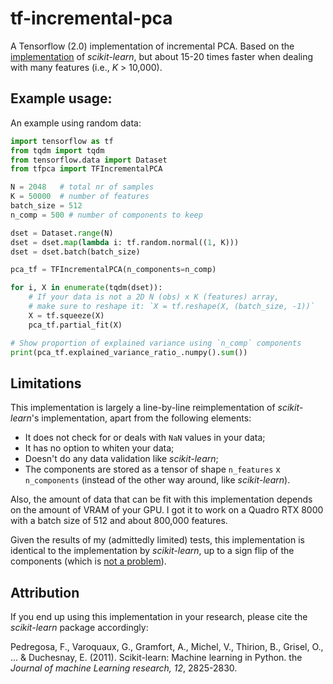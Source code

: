 # tf-incremental-pca
A Tensorflow (2.0) implementation of incremental PCA. Based on the [implementation](https://scikit-learn.org/stable/modules/generated/sklearn.decomposition.IncrementalPCA.html) of *scikit-learn*, but about 15-20 times faster when dealing with many features (i.e., *K* > 10,000). 

## Example usage:
An example using random data:

```python
import tensorflow as tf
from tqdm import tqdm
from tensorflow.data import Dataset
from tfpca import TFIncrementalPCA

N = 2048   # total nr of samples
K = 50000  # number of features
batch_size = 512
n_comp = 500 # number of components to keep

dset = Dataset.range(N)
dset = dset.map(lambda i: tf.random.normal((1, K)))
dset = dset.batch(batch_size)

pca_tf = TFIncrementalPCA(n_components=n_comp)

for i, X in enumerate(tqdm(dset)):
    # If your data is not a 2D N (obs) x K (features) array,
    # make sure to reshape it: `X = tf.reshape(X, (batch_size, -1))`
    X = tf.squeeze(X)
    pca_tf.partial_fit(X)    

# Show proportion of explained variance using `n_comp` components 
print(pca_tf.explained_variance_ratio_.numpy().sum())
```

## Limitations
This implementation is largely a line-by-line reimplementation of *scikit-learn*'s implementation, apart from the following elements:

* It does not check for or deals with `NaN` values in your data;
* It has no option to whiten your data;
* Doesn't do any data validation like *scikit-learn*;
* The components are stored as a tensor of shape `n_features` x `n_components` (instead of the other way around, like *scikit-learn*).

Also, the amount of data that can be fit with this implementation depends on the amount of VRAM of your GPU. I got it to work on a Quadro RTX 8000 with a batch size of 512 and about 800,000 features.

Given the results of my (admittedly limited) tests, this implementation is identical to the implementation by *scikit-learn*, up to a sign flip of the components (which is [not a problem](https://stackoverflow.com/questions/21115669/scikit-learn-pca-matrix-transformation-produces-pc-estimates-with-flipped-signs)).

## Attribution
If you end up using this implementation in your research, please cite the *scikit-learn* package accordingly:

Pedregosa, F., Varoquaux, G., Gramfort, A., Michel, V., Thirion, B., Grisel, O., ... & Duchesnay, E. (2011). Scikit-learn: Machine learning in Python. the *Journal of machine Learning research, 12*, 2825-2830.
